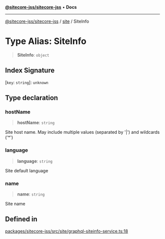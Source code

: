 [**@sitecore-jss/sitecore-jss**](../../README.md) • **Docs**

***

[@sitecore-jss/sitecore-jss](../../README.md) / [site](../README.md) / SiteInfo

# Type Alias: SiteInfo

> **SiteInfo**: `object`

## Index Signature

 \[`key`: `string`\]: `unknown`

## Type declaration

### hostName

> **hostName**: `string`

Site host name. May include multiple values (separated by '|') and wildcards ('*')

### language

> **language**: `string`

Site default language

### name

> **name**: `string`

Site name

## Defined in

[packages/sitecore-jss/src/site/graphql-siteinfo-service.ts:18](https://github.com/Sitecore/jss/blob/e846f486ba4fde6c8c1b45e6e57475c6839dad97/packages/sitecore-jss/src/site/graphql-siteinfo-service.ts#L18)
